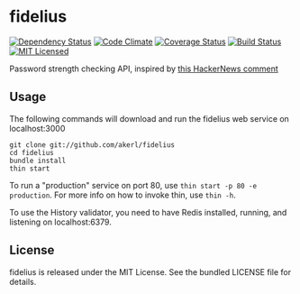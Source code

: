 fidelius
=========

[![Dependency Status](https://img.shields.io/gemnasium/akerl/fidelius.svg)](https://gemnasium.com/akerl/fidelius)
[![Code Climate](https://img.shields.io/codeclimate/github/akerl/fidelius.svg)](https://codeclimate.com/github/akerl/fidelius)
[![Coverage Status](https://img.shields.io/coveralls/akerl/fidelius.svg)](https://coveralls.io/r/akerl/fidelius)
[![Build Status](https://img.shields.io/travis/akerl/fidelius.svg)](https://travis-ci.org/akerl/fidelius)
[![MIT Licensed](https://img.shields.io/badge/license-MIT-green.svg)](https://tldrlegal.com/license/mit-license)

Password strength checking API, inspired by [this HackerNews comment](https://news.ycombinator.com/item?id=9025017)

## Usage

The following commands will download and run the fidelius web service on localhost:3000

```
git clone git://github.com/akerl/fidelius
cd fidelius
bundle install
thin start
```

To run a "production" service on port 80, use `thin start -p 80 -e production`. For more info on how to invoke thin, use `thin -h`.

To use the History validator, you need to have Redis installed, running, and listening on localhost:6379.

## License

fidelius is released under the MIT License. See the bundled LICENSE file for details.

